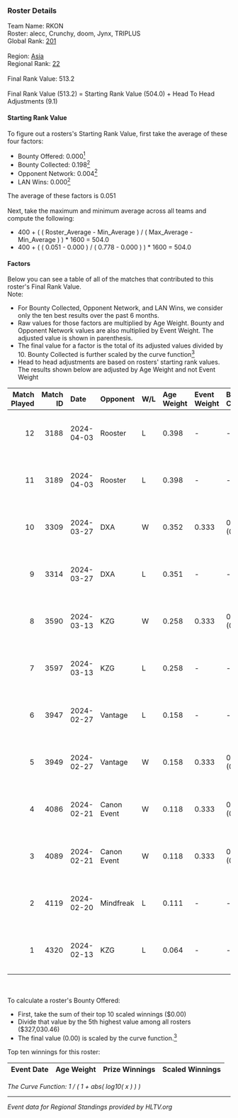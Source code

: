 ### Roster Details<br />
Team Name: RKON<br />
Roster: alecc, Crunchy, doom, Jynx, TRIPLUS<br />
Global Rank: [201](../standings_global.md)<br />
<br />
Region: [Asia]( ../standings_asia.md)<br />
Regional Rank: [22]( ../standings_asia.md)<br />
<br />
Final Rank Value:  513.2<br />
<br />
Final Rank Value (513.2) = Starting Rank Value (504.0) + Head To Head Adjustments (9.1)<br />

#### Starting Rank Value<br />
To figure out a rosters's Starting Rank Value, first take the average of these four factors:<br />
- Bounty Offered: 0.000[<sup>1</sup>](#table2)
- Bounty Collected: 0.198[<sup>2</sup>](#table1)
- Opponent Network: 0.004[<sup>2</sup>](#table1)
- LAN Wins: 0.000[<sup>2</sup>](#table1)

The average of these factors is 0.051<br />
<br />
Next, take the maximum and minimum average across all teams and compute the following:<br />
- 400 + ( ( Roster_Average - Min_Average ) / ( Max_Average - Min_Average ) ) * 1600 = 504.0
- 400 + ( ( 0.051 - 0.000 ) / ( 0.778 - 0.000 ) ) * 1600 = 504.0


#### Factors<br />
Below you can see a table of all of the matches that contributed to this roster's Final Rank Value.<br />
Note:<br />

- For Bounty Collected, Opponent Network, and LAN Wins, we consider only the ten best results over the past 6 months.
- Raw values for those factors are multiplied by Age Weight. Bounty and Opponent Network values are also multiplied by Event Weight. The adjusted value is shown in parenthesis.
- The final value for a factor is the total of its adjusted values divided by 10. Bounty Collected is further scaled by the curve function[<sup>3</sup>](#curveFunction)
- Head to head adjustments are based on rosters' starting rank values. The results shown below are adjusted by Age Weight and not Event Weight
<span id="table1"></span><br />


| Match Played | Match ID | Date       | Opponent    | W/L | Age Weight | Event Weight | Bounty Collected | Opponent Network | LAN Wins  | H2H Adj. | Roster                                 |
| -: | -: | :- | :- | :- | :- | :- | :- | :- | :- | -: | :- |
|           12 |     3188 | 2024-04-03 | Rooster     | L   | 0.398      | -            | -                | -                | -         |    -2.12 | alecc, Crunchy, doom, Jynx, TRIPLUS    |
|           11 |     3189 | 2024-04-03 | Rooster     | L   | 0.398      | -            | -                | -                | -         |    -2.16 | alecc, Crunchy, doom, Jynx, TRIPLUS    |
|           10 |     3309 | 2024-03-27 | DXA         | W   | 0.352      | 0.333        | 0.002 (0.000)    | 0.228 (0.027)    | 0 (0.000) |     8.10 | alecc, Crunchy, doom, Jynx, TRIPLUS    |
|            9 |     3314 | 2024-03-27 | DXA         | L   | 0.351      | -            | -                | -                | -         |    -3.00 | alecc, Crunchy, doom, Jynx, TRIPLUS    |
|            8 |     3590 | 2024-03-13 | KZG         | W   | 0.258      | 0.333        | 0.006 (0.000)    | 0.113 (0.010)    | 0 (0.000) |     6.06 | alecc, Crunchy, Jynx, Poccket, TRIPLUS |
|            7 |     3597 | 2024-03-13 | KZG         | L   | 0.258      | -            | -                | -                | -         |    -2.09 | alecc, Crunchy, Jynx, Poccket, TRIPLUS |
|            6 |     3947 | 2024-02-27 | Vantage     | L   | 0.158      | -            | -                | -                | -         |    -1.54 | alecc, Bumb1e, Crunchy, Jynx, TRIPLUS  |
|            5 |     3949 | 2024-02-27 | Vantage     | W   | 0.158      | 0.333        | 0.002 (0.000)    | 0.075 (0.004)    | 0 (0.000) |     3.47 | alecc, Bumb1e, Crunchy, Jynx, TRIPLUS  |
|            4 |     4086 | 2024-02-21 | Canon Event | W   | 0.118      | 0.333        | 0.000 (0.000)    | 0.000 (0.000)    | 0 (0.000) |     1.91 | alecc, Bumb1e, Crunchy, Jynx, TRIPLUS  |
|            3 |     4089 | 2024-02-21 | Canon Event | W   | 0.118      | 0.333        | 0.000 (0.000)    | 0.000 (0.000)    | 0 (0.000) |     1.93 | alecc, Bumb1e, Crunchy, Jynx, TRIPLUS  |
|            2 |     4119 | 2024-02-20 | Mindfreak   | L   | 0.111      | -            | -                | -                | -         |    -0.92 | alecc, Bumb1e, Crunchy, Jynx, TRIPLUS  |
|            1 |     4320 | 2024-02-13 | KZG         | L   | 0.064      | -            | -                | -                | -         |    -0.48 | alecc, Bumb1e, Jynx, PixeL, TRIPLUS    |

<br />
<span id="table2"></span><br />
To calculate a roster's Bounty Offered:<br />

- First, take the sum of their top 10 scaled winnings ($0.00)
- Divide that value by the 5th highest value among all rosters ($327,030.46)
- The final value (0.00) is scaled by the curve function.[<sup>3</sup>](#curveFunction)

Top ten winnings for this roster:<br />

| Event Date | Age Weight | Prize Winnings | Scaled Winnings |
| :- | -: | :- | :- |


<span id="curveFunction"></span>_The Curve Function: 1 / ( 1 + abs( log10( x ) ) )_<br />

---
_Event data for Regional Standings provided by HLTV.org_<br />
